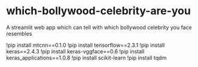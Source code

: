 # which-bollywood-celebrity-are-you
A streamlit web app which can tell with which bollywood celebrity you face resembles


!pip install mtcnn==0.1.0
!pip install tensorflow==2.3.1
!pip install keras==2.4.3
!pip install keras-vggface==0.6
!pip install keras_applications==1.0.8
!pip install scikit-learn
!pip install tqdm
